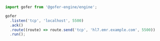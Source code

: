 ```ts title="/src/starter.ts"
import gofer from '@gofer-engine/engine';

gofer
  .listen('tcp', 'localhost', 5500)
  .ack()
  .route((route) => route.send('tcp', 'hl7.emr.example.com', 5500))
  .run();
```
